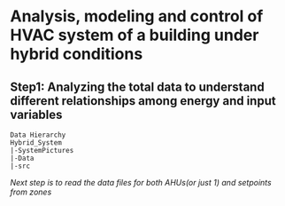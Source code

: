 # Analysis, modeling and control of HVAC system of a building under hybrid conditions

## Step1: Analyzing the total data to understand different relationships among energy and input variables

```
Data Hierarchy
Hybrid_System
|-SystemPictures
|-Data
|-src
```

*Next step is to read the data files for both AHUs(or just 1) and setpoints from zones*